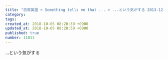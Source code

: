 ```yaml
---
title: "日常英語 > Something tells me that ... > ...という気がする 2013-12-19"
category: 
tags: 
created_at: 2018-10-05 08:28:39 +0900
updated_at: 2018-10-05 08:28:39 +0900
published: true
number: 11013
---
```


...という気がする
